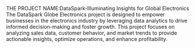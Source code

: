 THE PROJECT NAME:DataSpark-Illuminating Insights for Global Electronics
The DataSpark Globe Electronics project is designed to empower businesses in the electronics industry by leveraging data analytics to drive informed decision-making and foster growth. This project focuses on analyzing sales data, customer behavior, and market trends to provide actionable insights, optimize operations, and enhance profitability.

